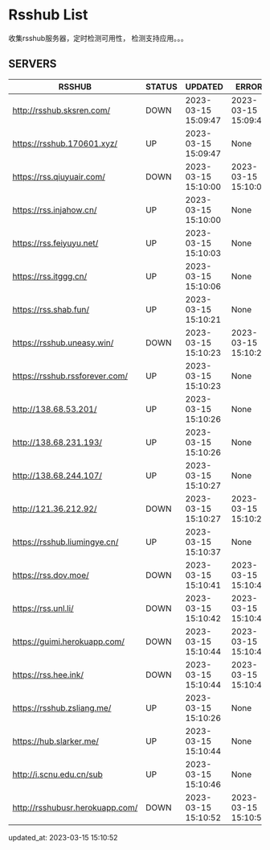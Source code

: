 # Rsshub List

收集rsshub服务器，定时检测可用性， 检测支持应用。。。


## SERVERS

|  RSSHUB   | STATUS  | UPDATED  | ERROR  | TWITTER |  
|  ----  | ----  | ----  | ----  | ---- |  
| http://rsshub.sksren.com/ | DOWN | 2023-03-15 15:09:47 | 2023-03-15 15:09:47 |  
| https://rsshub.170601.xyz/ | UP | 2023-03-15 15:09:47 | None |OK|  
| https://rss.qiuyuair.com/ | DOWN | 2023-03-15 15:10:00 | 2023-03-15 15:10:00 |  
| https://rss.injahow.cn/ | UP | 2023-03-15 15:10:00 | None ||  
| https://rss.feiyuyu.net/ | UP | 2023-03-15 15:10:03 | None |OK|  
| https://rss.itggg.cn/ | UP | 2023-03-15 15:10:06 | None ||  
| https://rss.shab.fun/ | UP | 2023-03-15 15:10:21 | None |OK|  
| https://rsshub.uneasy.win/ | DOWN | 2023-03-15 15:10:23 | 2023-03-15 15:10:23 |  
| https://rsshub.rssforever.com/ | UP | 2023-03-15 15:10:23 | None |OK|  
| http://138.68.53.201/ | UP | 2023-03-15 15:10:26 | None ||  
| http://138.68.231.193/ | UP | 2023-03-15 15:10:26 | None ||  
| http://138.68.244.107/ | UP | 2023-03-15 15:10:27 | None ||  
| http://121.36.212.92/ | DOWN | 2023-03-15 15:10:27 | 2023-03-15 15:10:27 |  
| https://rsshub.liumingye.cn/ | UP | 2023-03-15 15:10:37 | None |OK|  
| https://rss.dov.moe/ | DOWN | 2023-03-15 15:10:41 | 2023-03-15 15:10:41 |  
| https://rss.unl.li/ | DOWN | 2023-03-15 15:10:42 | 2023-03-15 15:10:42 |  
| https://guimi.herokuapp.com/ | DOWN | 2023-03-15 15:10:44 | 2023-03-15 15:10:44 |  
| https://rss.hee.ink/ | DOWN | 2023-03-15 15:10:44 | 2023-03-15 15:10:44 |  
| https://rsshub.zsliang.me/ | UP | 2023-03-15 15:10:26 | None |OK|  
| https://hub.slarker.me/ | UP | 2023-03-15 15:10:44 | None |OK|  
| http://i.scnu.edu.cn/sub | UP | 2023-03-15 15:10:46 | None ||  
| http://rsshubusr.herokuapp.com/ | DOWN | 2023-03-15 15:10:52 | 2023-03-15 15:10:52 |  
  

updated_at: 2023-03-15 15:10:52  
